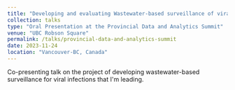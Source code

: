 ```yaml
---
title: "Developing and evaluating Wastewater-based surveillance of viral respiratory pathogens in BC"
collection: talks
type: "Oral Presentation at the Provincial Data and Analytics Summit"
venue: "UBC Robson Square"
permalink: /talks/provincial-data-and-analytics-summit
date: 2023-11-24
location: "Vancouver-BC, Canada"
---
```


Co-presenting talk on the project of developing wastewater-based surveillance for viral infections that I'm leading.
